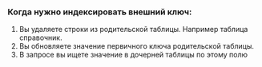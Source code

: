 ### Когда нужно индексировать внешний ключ:
  1. Вы удаляете строки из родительской таблицы. Например таблица справочник.
  2. Вы обновляете значение первичного ключа родительской таблицы.
  3. В запросе вы ищете значение в дочерней таблицы по этому полю